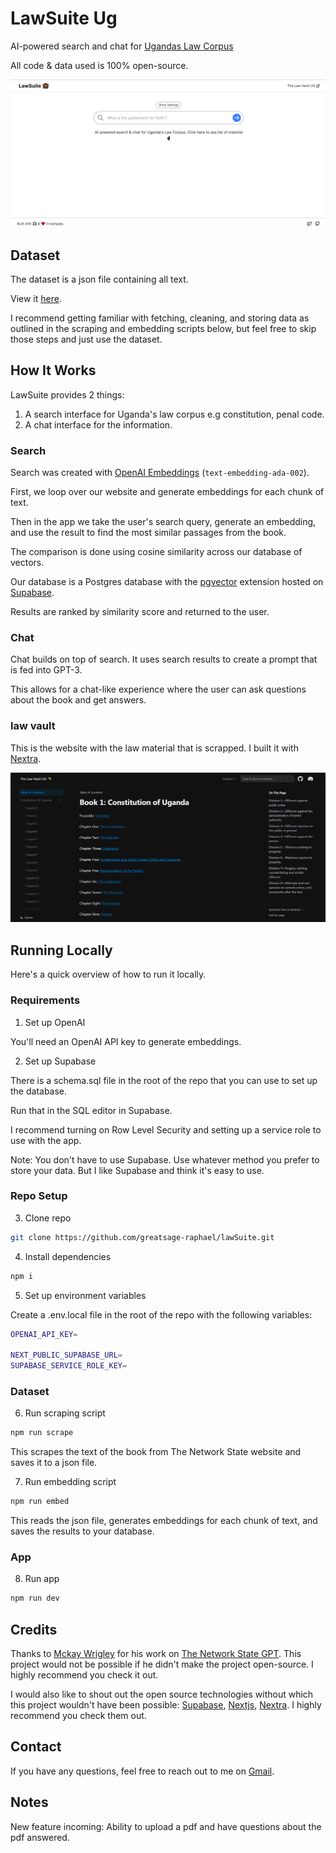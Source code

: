 # LawSuite Ug

AI-powered search and chat for [Ugandas Law Corpus](https://the-constitution-of-uganda.vercel.app/)

All code & data used is 100% open-source.

[![LawSuite](./public/lawsuite.png)](https://law-suite.vercel.app/)

## Dataset

The dataset is a json file containing all text.

View it [here](scripts/ugvault.json).

I recommend getting familiar with fetching, cleaning, and storing data as outlined in the scraping and embedding scripts below, but feel free to skip those steps and just use the dataset.

## How It Works

LawSuite provides 2 things:

1. A search interface for Uganda's law corpus e.g constitution, penal code.
2. A chat interface for the information.

### Search

Search was created with [OpenAI Embeddings](https://platform.openai.com/docs/guides/embeddings) (`text-embedding-ada-002`).

First, we loop over our website and generate embeddings for each chunk of text.

Then in the app we take the user's search query, generate an embedding, and use the result to find the most similar passages from the book.

The comparison is done using cosine similarity across our database of vectors.

Our database is a Postgres database with the [pgvector](https://github.com/pgvector/pgvector) extension hosted on [Supabase](https://supabase.com/).

Results are ranked by similarity score and returned to the user.

### Chat

Chat builds on top of search. It uses search results to create a prompt that is fed into GPT-3.

This allows for a chat-like experience where the user can ask questions about the book and get answers.


### law vault

This is the website with the law material that is scrapped. I built it with [Nextra](https://nextra.site/).  

[![LawVault](./public/lawvault.png)](https://the-constitution-of-uganda.vercel.app/)


## Running Locally

Here's a quick overview of how to run it locally.

### Requirements

1. Set up OpenAI

You'll need an OpenAI API key to generate embeddings.

2. Set up Supabase

There is a schema.sql file in the root of the repo that you can use to set up the database.

Run that in the SQL editor in Supabase.

I recommend turning on Row Level Security and setting up a service role to use with the app.

Note: You don't have to use Supabase. Use whatever method you prefer to store your data. But I like Supabase and think it's easy to use.

### Repo Setup

3. Clone repo

```bash
git clone https://github.com/greatsage-raphael/lawSuite.git
```

4. Install dependencies

```bash
npm i
```

5. Set up environment variables

Create a .env.local file in the root of the repo with the following variables:

```bash
OPENAI_API_KEY=

NEXT_PUBLIC_SUPABASE_URL=
SUPABASE_SERVICE_ROLE_KEY=
```

### Dataset

6. Run scraping script

```bash
npm run scrape
```

This scrapes the text of the book from The Network State website and saves it to a json file.

7. Run embedding script

```bash
npm run embed
```

This reads the json file, generates embeddings for each chunk of text, and saves the results to your database.

### App

8. Run app

```bash
npm run dev
```

## Credits

Thanks to [Mckay Wrigley](https://github.com/mckaywrigley) for his work on [The Network State GPT](https://github.com/mckaywrigley/the-network-state-gpt). This project would not be possible if he didn't make the project open-source. I highly recommend you check it out.

I would also like to shout out the open source technologies without which this project wouldn't have been possible: [Supabase](https://supabase.com/), [Nextjs](https://nextjs.org/), [Nextra](https://nextjs.org/). I highly recommend you check them out.

## Contact

If you have any questions, feel free to reach out to me on [Gmail](bizzicole87@gmail.com).

## Notes

New feature incoming: Ability to upload a pdf and have questions about the pdf answered.
